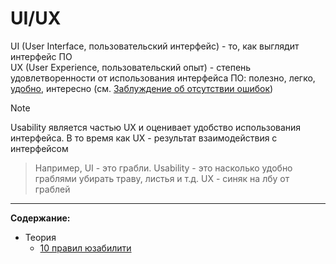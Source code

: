 # UI/UX
UI (User Interface, пользовательский интерфейс) - то, как выглядит интерфейс ПО\
UX (User Experience, пользовательский опыт) - степень удовлетворенности от использования интерфейса ПО: полезно, легко, [удобно](/Testing/Theory/Types%20Of%20Testing.md#%D1%82%D0%B5%D1%81%D1%82%D0%B8%D1%80%D0%BE%D0%B2%D0%B0%D0%BD%D0%B8%D0%B5-%D1%83%D0%B4%D0%BE%D0%B1%D1%81%D1%82%D0%B2%D0%B0-usability-testing), интересно (см. [Заблуждение об отсутствии ошибок](/Testing/Theory/7%20Principles%20Of%20Testing.md#%D0%B7%D0%B0%D0%B1%D0%BB%D1%83%D0%B6%D0%B4%D0%B5%D0%BD%D0%B8%D0%B5-%D0%BE%D0%B1-%D0%BE%D1%82%D1%81%D1%83%D1%82%D1%81%D1%82%D0%B2%D0%B8%D0%B8-%D0%BE%D1%88%D0%B8%D0%B1%D0%BE%D0%BA))

> [!NOTE]
> Usability является частью UX и оценивает удобство использования интерфейса. В то время как UX - результат взаимодействия с интерфейсом

> Например, UI - это грабли. Usability - это насколько удобно граблями убирать траву, листья и т.д. UX - синяк на лбу от граблей

---

**Содержание:**
* Теория
  * [10 правил юзабилити](/Designing/UI-UX/Theory/10%20Usability%20Heuristics.md)